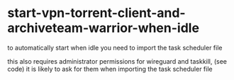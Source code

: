 # start-vpn-torrent-client-and-archiveteam-warrior-when-idle

to automatically start when idle you need to import the task scheduler file

this also requires administrator permissions for wireguard and taskkill, (see code) it is likely to ask for them when importing the task scheduler file
